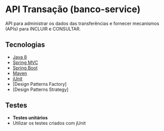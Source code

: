 # API Transação (banco-service)
API para administrar os dados das transferências e fornecer mecanismos (APIs) para INCLUIR e CONSULTAR.


## Tecnologias

- [Java 8](http://www.oracle.com/technetwork/pt/java/javase/documentation/index.html)
- [Spring MVC](https://spring.io/guides/gs/serving-web-content)
- [Spring Boot](https://projects.spring.io/spring-boot)
- [Maven](https://maven.apache.org)
- [jUnit](http://junit.org/junit4)
- [Design Patterns Factory]
- [Design Patterns Strategy]

## Testes

- **Testes unitários**
 - Utilizar os testes criados com jUnit
